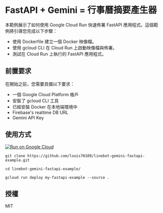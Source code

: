 # FastAPI + Gemini = 行事曆摘要產生器

本範例展示了如何使用 Google Cloud Run 快速佈署 FastAPI 應用程式。這個範例將引導您完成以下步驟：

- 使用 Dockerfile 建立一個 Docker 映像檔。
- 使用 gcloud CLI 在 Cloud Run 上啟動映像檔與佈署。
- 測試在 Cloud Run 上執行的 FastAPI 應用程式。

## 前置要求

在開始之前，您需要具備以下要求：

- 一個 Google Cloud Platform 帳戶
- 安裝了 gcloud CLI 工具
- 已經安裝 Docker 在本地端環境中
- Firebase's realtime DB URL
- Gemini API Key

## 使用方式

[![Run on Google Cloud](https://deploy.cloud.run/button.svg)](https://deploy.cloud.run)


```
git clone https://github.com/louis70109/linebot-gemini-fastapi-example.git

cd linebot-gemini-fastapi-example/

gcloud run deploy my-fastapi-example --source .
```

## 授權

MIT
